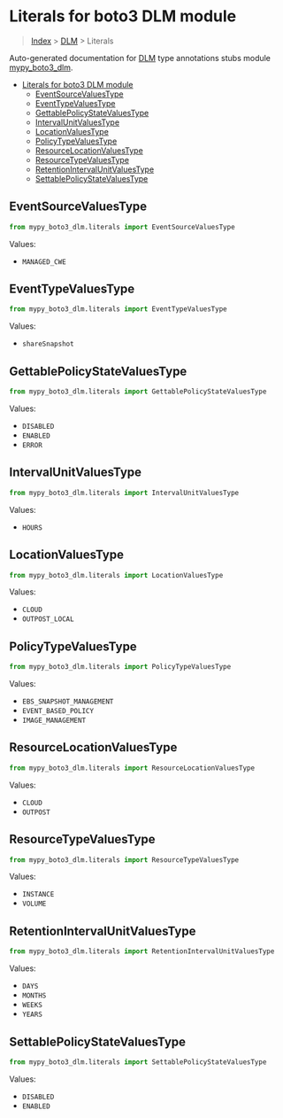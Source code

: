 # Literals for boto3 DLM module

> [Index](..) > [DLM](.) > Literals

Auto-generated documentation for
[DLM](https://boto3.amazonaws.com/v1/documentation/api/1.17.76/reference/services/dlm.html#DLM)
type annotations stubs module
[mypy_boto3_dlm](https://pypi.org/project/mypy-boto3-dlm/).

- [Literals for boto3 DLM module](#literals-for-boto3-dlm-module)
  - [EventSourceValuesType](#eventsourcevaluestype)
  - [EventTypeValuesType](#eventtypevaluestype)
  - [GettablePolicyStateValuesType](#gettablepolicystatevaluestype)
  - [IntervalUnitValuesType](#intervalunitvaluestype)
  - [LocationValuesType](#locationvaluestype)
  - [PolicyTypeValuesType](#policytypevaluestype)
  - [ResourceLocationValuesType](#resourcelocationvaluestype)
  - [ResourceTypeValuesType](#resourcetypevaluestype)
  - [RetentionIntervalUnitValuesType](#retentionintervalunitvaluestype)
  - [SettablePolicyStateValuesType](#settablepolicystatevaluestype)

## EventSourceValuesType

```python
from mypy_boto3_dlm.literals import EventSourceValuesType
```

Values:

- `MANAGED_CWE`

## EventTypeValuesType

```python
from mypy_boto3_dlm.literals import EventTypeValuesType
```

Values:

- `shareSnapshot`

## GettablePolicyStateValuesType

```python
from mypy_boto3_dlm.literals import GettablePolicyStateValuesType
```

Values:

- `DISABLED`
- `ENABLED`
- `ERROR`

## IntervalUnitValuesType

```python
from mypy_boto3_dlm.literals import IntervalUnitValuesType
```

Values:

- `HOURS`

## LocationValuesType

```python
from mypy_boto3_dlm.literals import LocationValuesType
```

Values:

- `CLOUD`
- `OUTPOST_LOCAL`

## PolicyTypeValuesType

```python
from mypy_boto3_dlm.literals import PolicyTypeValuesType
```

Values:

- `EBS_SNAPSHOT_MANAGEMENT`
- `EVENT_BASED_POLICY`
- `IMAGE_MANAGEMENT`

## ResourceLocationValuesType

```python
from mypy_boto3_dlm.literals import ResourceLocationValuesType
```

Values:

- `CLOUD`
- `OUTPOST`

## ResourceTypeValuesType

```python
from mypy_boto3_dlm.literals import ResourceTypeValuesType
```

Values:

- `INSTANCE`
- `VOLUME`

## RetentionIntervalUnitValuesType

```python
from mypy_boto3_dlm.literals import RetentionIntervalUnitValuesType
```

Values:

- `DAYS`
- `MONTHS`
- `WEEKS`
- `YEARS`

## SettablePolicyStateValuesType

```python
from mypy_boto3_dlm.literals import SettablePolicyStateValuesType
```

Values:

- `DISABLED`
- `ENABLED`
